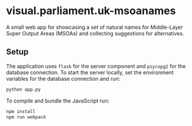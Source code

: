 # visual.parliament.uk-msoanames

A small web app for showcasing a set of natural names for Middle-Layer Super Output Areas (MSOAs) and collecting suggestions for alternatives.

## Setup

The application uses `flask` for the server component and `psycopg2` for the database connection. To start the server locally, set the environment variables for the database connection and run:

```bash
python app.py
```

To compile and bundle the JavaScript run:

```bash
npm install
npm run webpack
```
